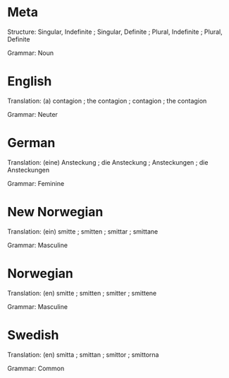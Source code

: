 Meta
====

Structure: Singular, Indefinite ; Singular, Definite ; Plural, Indefinite ; Plural, Definite

Grammar:   Noun



English
=======

Translation: (a) contagion ; the contagion ; contagion ; the contagion

Grammar:     Neuter



German
======

Translation: (eine) Ansteckung ; die Ansteckung ; Ansteckungen ; die Ansteckungen

Grammar:     Feminine



New Norwegian
=============

Translation: (ein) smitte ; smitten ; smittar ; smittane

Grammar:     Masculine



Norwegian
=========

Translation: (en) smitte ; smitten ; smitter ; smittene

Grammar:     Masculine



Swedish
=======

Translation: (en) smitta ; smittan ; smittor ; smittorna

Grammar:     Common
